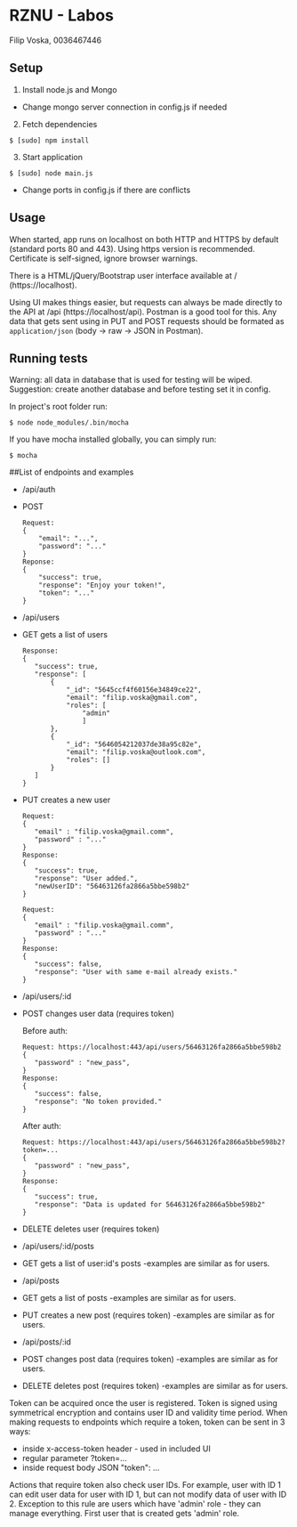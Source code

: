 # RZNU - Labos
Filip Voska, 0036467446

## Setup

1. Install node.js and Mongo
  * Change mongo server connection in config.js if needed
2. Fetch dependencies
```
$ [sudo] npm install
```
3. Start application
```
$ [sudo] node main.js
```
  * Change ports in config.js if there are conflicts

## Usage

When started, app runs on localhost on both HTTP and HTTPS by default (standard ports 80 and 443). Using https version is recommended. Certificate is self-signed, ignore browser warnings.

There is a HTML/jQuery/Bootstrap user interface available at / (https://localhost).

Using UI makes things easier, but requests can always be made directly to the API at /api (https://localhost/api). Postman is a good tool for this. Any data that gets sent using in PUT and POST requests should be formated as ```application/json``` (body -> raw -> JSON in Postman).

## Running tests

Warning: all data in database that is used for testing will be wiped. Suggestion: create another database and before testing set it in config.

In project's root folder run:
```
$ node node_modules/.bin/mocha
```
If you have mocha installed globally, you can simply run:
```
$ mocha
```

##List of endpoints and examples
* /api/auth
 * POST
    ```
    Request:
    {
        "email": "...",
        "password": "..."
    }
    Reponse:
    {
        "success": true,
        "response": "Enjoy your token!",
        "token": "..."
    }
    ```
* /api/users
 * GET gets a list of users
     ```
     Response:
     {
        "success": true,
        "response": [
            {
                "_id": "5645ccf4f60156e34849ce22",
                "email": "filip.voska@gmail.com",
                "roles": [
                    "admin"
                    ]
            },
            {
                "_id": "5646054212037de38a95c82e",
                "email": "filip.voska@outlook.com",
                "roles": []
            }
        ]
     }
     ```
 * PUT creates a new user
     ```
     Request:
     {
        "email" : "filip.voska@gmail.comm",
        "password" : "..."
     }
     Response:
     {
        "success": true,
        "response": "User added.",
        "newUserID": "56463126fa2866a5bbe598b2"
     }
     ```
     ```
     Request:
     {
        "email" : "filip.voska@gmail.comm",
        "password" : "..."
     }
     Response:
     {
        "success": false,
        "response": "User with same e-mail already exists."
     }
     ```
* /api/users/:id
 * POST changes user data (requires token)

     Before auth:
     ```
     Request: https://localhost:443/api/users/56463126fa2866a5bbe598b2
     {
        "password" : "new_pass",
     }
     Response:
     {
        "success": false,
        "response": "No token provided."
     }
     ```
     After auth:
     ```
     Request: https://localhost:443/api/users/56463126fa2866a5bbe598b2?token=...
     {
        "password" : "new_pass",
     }
     Response:
     {
        "success": true,
        "response": "Data is updated for 56463126fa2866a5bbe598b2"
     }
     ```
 * DELETE deletes user (requires token)
* /api/users/:id/posts
 * GET gets a list of user:id's posts
  -examples are similar as for users.
* /api/posts
 * GET gets a list of posts
  -examples are similar as for users.
 * PUT creates a new post (requires token)
  -examples are similar as for users.
* /api/posts/:id
 * POST changes post data (requires token)
  -examples are similar as for users.
 * DELETE deletes post (requires token)
  -examples are similar as for users.

Token can be acquired once the user is registered. Token is signed using symmetrical encryption and contains user ID and validity time period. When making requests to endpoints which require a token, token can be sent in 3 ways:
 * inside x-access-token header - used in included UI
 * regular parameter ?token=...
 * inside request body JSON "token": ...

Actions that require token also check user IDs. For example, user with ID 1 can edit user data for user with ID 1, but can not modify data of user with ID 2. Exception to this rule are users which have 'admin' role - they can manage everything. First user that is created gets 'admin' role.
